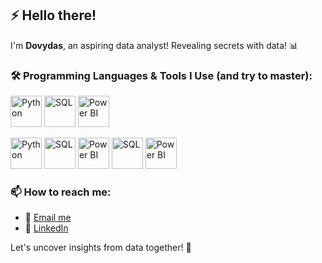 ## ⚡ Hello there!

I'm **Dovydas**, an aspiring data analyst! Revealing secrets with data! 📊

### 🛠️ Programming Languages & Tools I Use (and try to master):

<p align="left">
  <img src="https://upload.wikimedia.org/wikipedia/commons/thumb/3/31/Python-logo.png/640px-Python-logo.png" alt="Python" width="50" height="50"/>
  <img src="https://upload.wikimedia.org/wikipedia/commons/thumb/8/87/Sql_data_base_with_logo.png/640px-Sql_data_base_with_logo.png" alt="SQL" width="50" height="50"/>
  <img src="https://upload.wikimedia.org/wikipedia/commons/thumb/c/cf/New_Power_BI_Logo.svg/640px-New_Power_BI_Logo.svg.png" alt="Power BI" width="50" height="50"/>
</p>
  <img src="/mnt/data/python2.png" alt="Python" width="50" height="50"/>
  <img src="https://upload.wikimedia.org/wikipedia/commons/2/29/Postgresql_elephant.svg" alt="SQL" width="50" height="50"/>
  <img src="https://upload.wikimedia.org/wikipedia/commons/c/cf/Power_BI_logo.svg" alt="Power BI" width="50" height="50"/>
  <img src="/mnt/data/logo-sql-336014865.png" alt="SQL" width="50" height="50"/>
  <img src="/mnt/data/Microsoft-Power-BI-Symbol-2863570908.png" alt="Power BI" width="50" height="50"/>
</p>

### 📫 How to reach me:

- 📧 [Email me](mailto\:dovydaskiskelis@gmail.com)
- 💼 [LinkedIn](https://www.linkedin.com/in/dovydas-kiskelis)

Let's uncover insights from data together! 🚀

